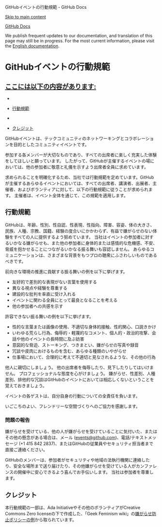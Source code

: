 GitHubイベントの行動規範 - GitHub Docs

[Skip to main content](#main-content)

[](/ja)[GitHub Docs](/ja)

We publish frequent updates to our documentation, and translation of this page may still be in progress. For the most current information, please visit the [English documentation](/en).

GitHubイベントの行動規範
==========

[ここには以下の内容があります:](/site-policy/github-terms/github-event-code-of-conduct#in-this-article)
----------

*
* [行動規範](#code-of-conduct)

*
* [クレジット](#credit)

GitHubイベントは、テックコミュニティのネットワーキングとコラボレーションを目的としたコミュニティイベントです。

参加する各メンバーが大切なものであり、すべての出席者に楽しく充実した体験をしてほしいと願っています。 したがって、GitHubが主催するイベントの場においては、他の参加者に敬意と礼儀を示すよう出席者全員に求めています。

求められることを明確化するため、当社では行動規範を定めています。GitHubが主催するあらゆるイベントにおいては、すべての出席者、講演者、出展者、主催者、およびボランティアに対して、以下の行動規範に従うことが求められます。 主催者は、イベント全体を通じて、この規範を適用します。

[](#code-of-conduct)行動規範
----------

GitHubは、年齢、性別、性自認、性表現、性指向、障害、容姿、体の大きさ、民族、人種、宗教、国籍、経験の度合いにかかわらず、有益で嫌がらせのない体験をすべての人に提供するよう努めています。 当社はイベントの参加者に対するいかなる嫌がらせも、また他の参加者に身体的または感情的な危機感、不安、脅威を抱かせることにつながるいかなる振る舞いも容認しません。 あらゆるコミュニケーションは、さまざまな背景をもつプロの聴衆にふさわしいものであるべきです。

前向きな環境の推進に貢献する振る舞いの例を以下に挙げます。

* 友好的で差別的な表現がない言葉を使用する
* 異なる視点や経験を尊重する
* 建設的な批判を率直に受け入れる
* イベントに関わる全員にとって最良となることを考える
* 他の参加者への共感を示す

許容できない振る舞いの例を以下に挙げます。

* 性的な言葉または画像の使用、不適切な身体的接触、性的関心、口説きかけ
* いわゆる荒らし行為、侮辱的・軽蔑的なコメント、個人的・政治的攻撃、会話や他のイベントの長時間に及ぶ妨害
* 意図的な脅迫、ストーキング、つきまとい、嫌がらせの写真や録音
* 冗談や皮肉におけるものを含む、あらゆる種類のいやがらせ
* 仕事場において、合理的に考えて不適切と見なされるような、その他の行為

他人に親切にしましょう。 他の出席者を侮辱したり、見下したりしてはいけません。 プロフェッショナルな態度を心がけましょう。 嫌がらせ、性差別、人種差別、排他的な冗談はGitHubのイベントにおいては相応しくないということを覚えておきましょう。

イベントの各ゲストは、自分自身の行動についての全責任を負います。

いごこちのよい、フレンドリーな空間づくりへのご協力を感謝します。

### [](#reporting-an-incident)問題の報告 ###

嫌がらせを受けている、他の人が嫌がらせを受けていることに気付いた、またはその他の懸念がある場合は、メール ([events@github.com](mailto:events@github.com))、電話/テキストメッセージ (+1 415 842 2837)、またはGitHubの従業員やセキュリティ担当者まで直接ご連絡ください。

GitHubのメンバーは、参加者がセキュリティや地域の法執行機関に連絡したり、安全な場所まで送り届けたり、その他嫌がらせを受けている人がカンファレンスの開催中に安心できるよう喜んでお手伝いします。 当社は参加者を尊重します。

[](#credit)クレジット
----------

本行動規範の一部は、Ada Initiativeやその他のボランティアがCreative Commons Zero licenseの下で作成した、「Geek Feminism wiki」の[嫌がらせ防止ポリシーの例](https://geekfeminism.wikia.org/wiki/Conference_anti-harassment/Policy)から取られています。
